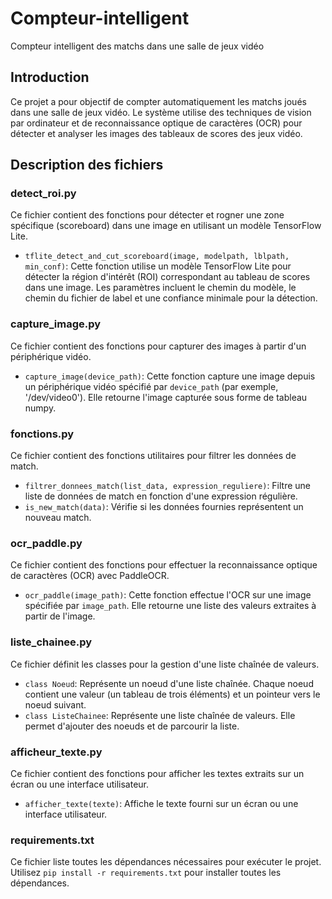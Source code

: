 # Compteur-intelligent

Compteur intelligent des matchs dans une salle de jeux vidéo

## Introduction

Ce projet a pour objectif de compter automatiquement les matchs joués dans une salle de jeux vidéo. Le système utilise des techniques de vision par ordinateur et de reconnaissance optique de caractères (OCR) pour détecter et analyser les images des tableaux de scores des jeux vidéo.

## Description des fichiers

### detect_roi.py

Ce fichier contient des fonctions pour détecter et rogner une zone spécifique (scoreboard) dans une image en utilisant un modèle TensorFlow Lite.

- `tflite_detect_and_cut_scoreboard(image, modelpath, lblpath, min_conf)`: Cette fonction utilise un modèle TensorFlow Lite pour détecter la région d'intérêt (ROI) correspondant au tableau de scores dans une image. Les paramètres incluent le chemin du modèle, le chemin du fichier de label et une confiance minimale pour la détection.

### capture_image.py

Ce fichier contient des fonctions pour capturer des images à partir d'un périphérique vidéo.

- `capture_image(device_path)`: Cette fonction capture une image depuis un périphérique vidéo spécifié par `device_path` (par exemple, '/dev/video0'). Elle retourne l'image capturée sous forme de tableau numpy.

### fonctions.py

Ce fichier contient des fonctions utilitaires pour filtrer les données de match.

- `filtrer_donnees_match(list_data, expression_reguliere)`: Filtre une liste de données de match en fonction d'une expression régulière.
- `is_new_match(data)`: Vérifie si les données fournies représentent un nouveau match.

### ocr_paddle.py

Ce fichier contient des fonctions pour effectuer la reconnaissance optique de caractères (OCR) avec PaddleOCR.

- `ocr_paddle(image_path)`: Cette fonction effectue l'OCR sur une image spécifiée par `image_path`. Elle retourne une liste des valeurs extraites à partir de l'image.

### liste_chainee.py

Ce fichier définit les classes pour la gestion d'une liste chaînée de valeurs.

- `class Noeud`: Représente un noeud d'une liste chaînée. Chaque noeud contient une valeur (un tableau de trois éléments) et un pointeur vers le noeud suivant.
- `class ListeChainee`: Représente une liste chaînée de valeurs. Elle permet d'ajouter des noeuds et de parcourir la liste.

### afficheur_texte.py

Ce fichier contient des fonctions pour afficher les textes extraits sur un écran ou une interface utilisateur.

- `afficher_texte(texte)`: Affiche le texte fourni sur un écran ou une interface utilisateur.

### requirements.txt

Ce fichier liste toutes les dépendances nécessaires pour exécuter le projet. Utilisez `pip install -r requirements.txt` pour installer toutes les dépendances.

